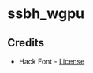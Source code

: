 # ssbh_wgpu


## Credits
- Hack Font - [License](https://github.com/source-foundry/Hack/blob/master/LICENSE.md)